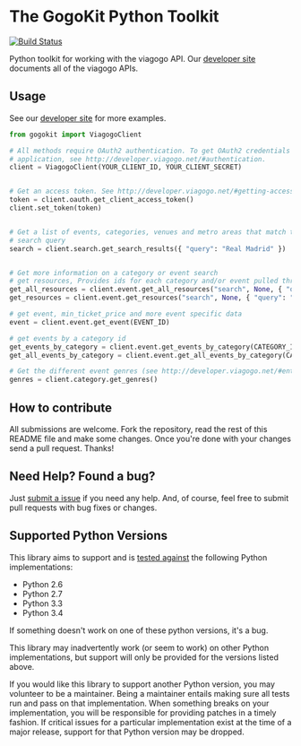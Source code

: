 # The GogoKit Python Toolkit

[![Build Status](https://travis-ci.org/viagogo/gogokit.py.svg?branch=master)][travis]

[travis]: https://travis-ci.org/viagogo/gogokit.py
[apidocs]: http://developer.viagogo.net
[submitanissue]: https://github.com/viagogo/gogokit.py/issues
[apidocsgettingstarted]: http://developer.viagogo.net/#getting-started

Python toolkit for working with the viagogo API. Our [developer site][apidocs]
documents all of the viagogo APIs.


## Usage

See our [developer site][apidocsgettingstarted] for more examples.

```python
from gogokit import ViagogoClient

# All methods require OAuth2 authentication. To get OAuth2 credentials for your
# application, see http://developer.viagogo.net/#authentication.
client = ViagogoClient(YOUR_CLIENT_ID, YOUR_CLIENT_SECRET)


# Get an access token. See http://developer.viagogo.net/#getting-access-tokens
token = client.oauth.get_client_access_token()
client.set_token(token)


# Get a list of events, categories, venues and metro areas that match the given
# search query
search = client.search.get_search_results({ "query": "Real Madrid" })


# Get more information on a category or event search
# get resources, Provides ids for each category and/or event pulled through
get_all_resources = client.event.get_all_resources("search", None, { "query": "Real Madrid" }) 
get_resources = client.event.get_resources("search", None, { "query": "Real Madrid" })

# get event, min_ticket_price and more event specific data
event = client.event.get_event(EVENT_ID)

# get events by a category id
get_events_by_category = client.event.get_events_by_category(CATEGORY_ID)
get_all_events_by_category = client.event.get_all_events_by_category(CATEGORY_ID)

# Get the different event genres (see http://developer.viagogo.net/#entities)
genres = client.category.get_genres()
```


## How to contribute

All submissions are welcome. Fork the repository, read the rest of this README
file and make some changes. Once you're done with your changes send a pull
request. Thanks!


## Need Help? Found a bug?

Just [submit a issue][submitanissue] if you need any help. And, of course, feel
free to submit pull requests with bug fixes or changes.


## Supported Python Versions

This library aims to support and is [tested against][travis] the following Python
implementations:

* Python 2.6
* Python 2.7
* Python 3.3
* Python 3.4

If something doesn't work on one of these python versions, it's a bug.

This library may inadvertently work (or seem to work) on other Python
implementations, but support will only be provided for the versions listed
above.

If you would like this library to support another Python version, you may
volunteer to be a maintainer. Being a maintainer entails making sure all tests
run and pass on that implementation. When something breaks on your
implementation, you will be responsible for providing patches in a timely
fashion. If critical issues for a particular implementation exist at the time
of a major release, support for that Python version may be dropped.
